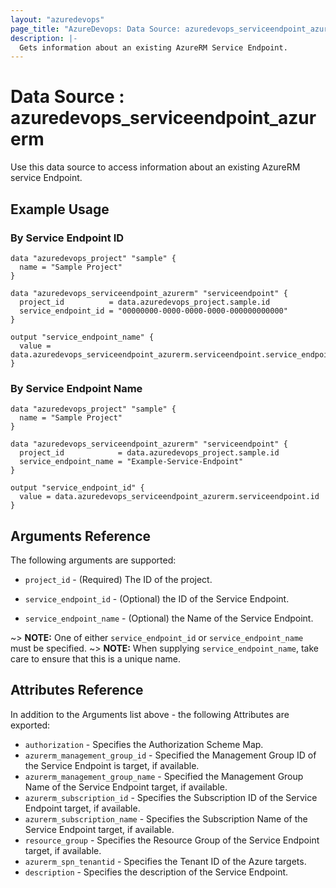 ```yaml
---
layout: "azuredevops"
page_title: "AzureDevops: Data Source: azuredevops_serviceendpoint_azurerm"
description: |-
  Gets information about an existing AzureRM Service Endpoint.
---
```


# Data Source : azuredevops_serviceendpoint_azurerm

Use this data source to access information about an existing AzureRM service Endpoint.

## Example Usage

### By Service Endpoint ID

```hcl
data "azuredevops_project" "sample" {
  name = "Sample Project"
}

data "azuredevops_serviceendpoint_azurerm" "serviceendpoint" {
  project_id          = data.azuredevops_project.sample.id
  service_endpoint_id = "00000000-0000-0000-0000-000000000000"
}

output "service_endpoint_name" {
  value = data.azuredevops_serviceendpoint_azurerm.serviceendpoint.service_endpoint_name
}
```

### By Service Endpoint Name

```hcl
data "azuredevops_project" "sample" {
  name = "Sample Project"
}

data "azuredevops_serviceendpoint_azurerm" "serviceendpoint" {
  project_id            = data.azuredevops_project.sample.id
  service_endpoint_name = "Example-Service-Endpoint"
}

output "service_endpoint_id" {
  value = data.azuredevops_serviceendpoint_azurerm.serviceendpoint.id
}
```

## Arguments Reference

The following arguments are supported:

* `project_id` - (Required) The ID of the project.

* `service_endpoint_id` - (Optional) the ID of the Service Endpoint.

* `service_endpoint_name` - (Optional) the Name of the Service Endpoint.

~> **NOTE:** One of either `service_endpoint_id` or `service_endpoint_name` must be specified.
~> **NOTE:** When supplying `service_endpoint_name`, take care to ensure that this is a unique name.

## Attributes Reference

In addition to the Arguments list above - the following Attributes are exported:

* `authorization` - Specifies the Authorization Scheme Map.
* `azurerm_management_group_id` - Specified the Management Group ID of the Service Endpoint is target, if available.
* `azurerm_management_group_name` - Specified the Management Group Name of the Service Endpoint target, if available.
* `azurerm_subscription_id` - Specifies the Subscription ID of the Service Endpoint target, if available.
* `azurerm_subscription_name` - Specifies the Subscription Name of the Service Endpoint target, if available.
* `resource_group` - Specifies the Resource Group of the Service Endpoint target, if available.
* `azurerm_spn_tenantid` - Specifies the Tenant ID of the Azure targets.
* `description` - Specifies the description of the Service Endpoint.
